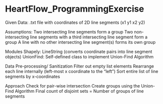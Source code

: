 # HeartFlow_ProgrammingExercise

Given Data: .txt file with coordinates of 2D line segments (x1 y1 x2 y2)

Assumptions:
Two intersecting line segments form a group
Two non-intersecting line segments with a third intersecting line segment form a group
A line with no other intersecting line segment(s) forms its own group

Modules
Shapely: LineString (converts coordinate pairs into line segment objects)
UnionFind: Self-defined class to implement Union-Find Algorithm

Data Pre-processing/ Sanitization
Filter out empty list elements
Rearrange each line internally (left-most x coordinate to the “left”)
Sort entire list of line segments by x-coordinates

Approach
Check for pair-wise intersection
Create groups using the Union-Find Algorithm
Final count of disjoint sets = Number of groups of line segments




